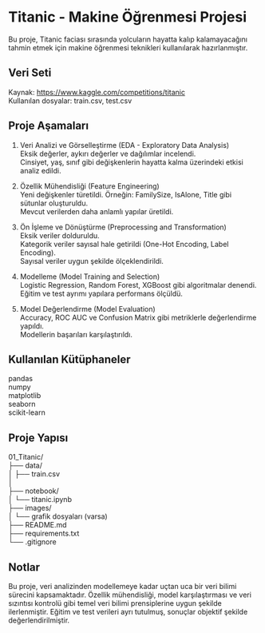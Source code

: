 # Titanic - Makine Öğrenmesi Projesi

Bu proje, Titanic faciası sırasında yolcuların hayatta kalıp kalamayacağını tahmin etmek için makine öğrenmesi teknikleri kullanılarak hazırlanmıştır.

## Veri Seti

Kaynak: https://www.kaggle.com/competitions/titanic  
Kullanılan dosyalar: train.csv, test.csv

## Proje Aşamaları

1. Veri Analizi ve Görselleştirme (EDA - Exploratory Data Analysis)  
   Eksik değerler, aykırı değerler ve dağılımlar incelendi.  
   Cinsiyet, yaş, sınıf gibi değişkenlerin hayatta kalma üzerindeki etkisi analiz edildi.

2. Özellik Mühendisliği (Feature Engineering)  
   Yeni değişkenler türetildi. Örneğin: FamilySize, IsAlone, Title gibi sütunlar oluşturuldu.  
   Mevcut verilerden daha anlamlı yapılar üretildi.

3. Ön İşleme ve Dönüştürme (Preprocessing and Transformation)  
   Eksik veriler dolduruldu.  
   Kategorik veriler sayısal hale getirildi (One-Hot Encoding, Label Encoding).  
   Sayısal veriler uygun şekilde ölçeklendirildi.

4. Modelleme (Model Training and Selection)  
   Logistic Regression, Random Forest, XGBoost gibi algoritmalar denendi.  
   Eğitim ve test ayrımı yapılara performans ölçüldü.

5. Model Değerlendirme (Model Evaluation)  
   Accuracy, ROC AUC ve Confusion Matrix gibi metriklerle değerlendirme yapıldı.  
   Modellerin başarıları karşılaştırıldı.

## Kullanılan Kütüphaneler

pandas  
numpy  
matplotlib  
seaborn  
scikit-learn

## Proje Yapısı

01_Titanic/  
├── data/  
│   ├── train.csv  
│  
├── notebook/  
│   └── titanic.ipynb  
├── images/  
│   └── grafik dosyaları (varsa)  
├── README.md  
├── requirements.txt  
└── .gitignore

## Notlar

Bu proje, veri analizinden modellemeye kadar uçtan uca bir veri bilimi sürecini kapsamaktadır. Özellik mühendisliği, model karşılaştırması ve veri sızıntısı kontrolü gibi temel veri bilimi prensiplerine uygun şekilde ilerlenmiştir. Eğitim ve test verileri ayrı tutulmuş, sonuçlar objektif şekilde değerlendirilmiştir.